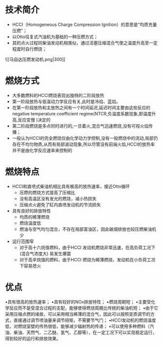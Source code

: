 # 技术简介
- HCCI（Homogeneous Charge Compression Ignition）的意思是“均质充量压燃”；
- 以Otto往复式汽油机为基础的一种压燃方式；
- 其的点火过程同柴油发动机相类似，通过活塞压缩混合气使之温度升高至一定程度时自行燃烧；

![[马自达压燃发动机.png|300]]
# 燃烧方式
- 大多数燃料的HCCI燃烧表现出独特的二阶段放热
- 第一阶段放热与低温动力学反应有关,此时是冷焰、蓝焰。
- 在第一阶段放热和主放热之间有一个时间延迟,延迟时间主要由这些反应的negative temperature coefficient regime(NTCR,负温度系数现象,即温度升高,反应变慢 )决定的
- 第二阶段燃烧是多点同时进行的,一旦着火,混合气迅速燃烧,没有可视火焰传播；
- 一般认为HCCI的完全燃烧仅由化学动力学控制,没有一般燃烧中的流动,局部仍存在不均匀物质,从而有局部波动现象,所以尽管没有前端火焰,HCCI的放热率并不是由化学反应速率来控制的

# 燃烧特点
- HCCI和直喷式柴油机相比具有极高的放热速率，接近Otto循环
	- 压燃的燃烧方式提高了压缩比
	- 没有高温区没有发光的燃烧，减小热损失
	- 压缩点火避免了缸内直喷发动机的节流损失
- 具有良好的排放特性
	- 均质的稀薄燃烧
	- 燃烧温度低
	- 燃油与空气均匀混合，不存在局部富油区，因此碳烟排放也较压燃柴油机少
- 运行范围窄
	- 对于高十六烷值燃料，由于HCCI 发动机燃烧非常迅速，在高负荷工况下(混合气浓度大) 易发生爆震
	- 对于高辛烷值的燃料，由于HCCI 燃烧为稀薄燃烧，发动机在小负荷工况下容易熄火

# 优点
•具有很高的放热速率；
•具有较好的NOx排放特性；
•燃烧周期短；
	•主要受化学反应而不是受混合过程的支配，能够使得燃烧周期比传统的柴油机短；
•由于它采用压缩点燃的缘故，可以采用相当稀薄的混合气，因此可以按照变质调节的方式，直接通过调节喷油量来调节扭矩，不需要节气门；
•HCCI发动机的燃烧温度低，对燃烧室壁的传热很低，能够减少辐射热的传递；
•可以使用多种燃料（汽油、柴油、天然气、二乙醚、氢气、乙醇等），在一定工况下可以实现稳定运行，得到较好的运行和排放效果。


